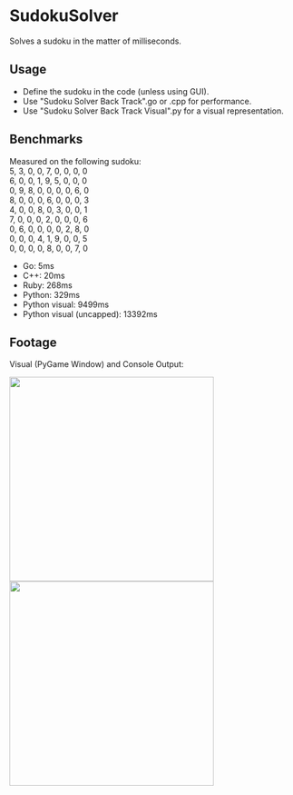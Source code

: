 # SudokuSolver
Solves a sudoku in the matter of milliseconds.

## Usage
- Define the sudoku in the code (unless using GUI).
- Use "Sudoku Solver Back Track".go or .cpp for performance.
- Use "Sudoku Solver Back Track Visual".py for a visual representation.

## Benchmarks
Measured on the following sudoku:<br>
5, 3, 0, 0, 7, 0, 0, 0, 0<br>
6, 0, 0, 1, 9, 5, 0, 0, 0<br>
0, 9, 8, 0, 0, 0, 0, 6, 0<br>
8, 0, 0, 0, 6, 0, 0, 0, 3<br>
4, 0, 0, 8, 0, 3, 0, 0, 1<br>
7, 0, 0, 0, 2, 0, 0, 0, 6<br>
0, 6, 0, 0, 0, 0, 2, 8, 0<br>
0, 0, 0, 4, 1, 9, 0, 0, 5<br>
0, 0, 0, 0, 8, 0, 0, 7, 0<br>

- Go: 5ms
- C++: 20ms
- Ruby: 268ms
- Python: 329ms
- Python visual: 9499ms
- Python visual (uncapped): 13392ms

## Footage
Visual (PyGame Window) and Console Output:

<img src="https://i.imgur.com/RYKOPOY.gif" align="left" height="360" width="360" >
<img src="https://i.imgur.com/rjAfsne.png" align="left" height="360" width="360" >
